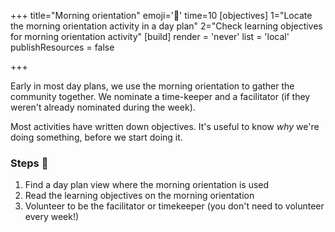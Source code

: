 +++
title="Morning orientation"
emoji='🎡'
time=10
[objectives]
    1="Locate the morning orientation activity in a day plan"
    2="Check learning objectives for morning orientation activity"
[build]
  render = 'never'
  list = 'local'
  publishResources = false

+++

Early in most day plans, we use the morning orientation to gather the community together. We nominate a time-keeper and a facilitator (if they weren't already nominated during the week).

Most activities have written down objectives. It's useful to know _why_ we're doing something, before we start doing it.

### Steps 👣

1. Find a day plan view where the morning orientation is used
1. Read the learning objectives on the morning orientation
1. Volunteer to be the facilitator or timekeeper (you don't need to volunteer every week!)
